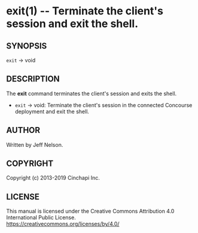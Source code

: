 exit(1) -- Terminate the client's session and exit the shell.
=============================================================================

## SYNOPSIS

`exit` -> void<br />

## DESCRIPTION
The **exit** command terminates the client's session and exits the shell.

  * `exit` -> void:
    Terminate the client's session in the connected Concourse deployment and exit the shell.

## AUTHOR
Written by Jeff Nelson.

## COPYRIGHT
Copyright (c) 2013-2019 Cinchapi Inc.

## LICENSE
This manual is licensed under the Creative Commons Attribution 4.0 International Public License. <br />
https://creativecommons.org/licenses/by/4.0/
